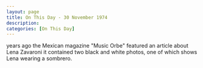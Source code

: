 ```yaml
---
layout: page
title: On This Day - 30 November 1974
description: 
categories: [On This Day]
---
```


<span id="age1"></span> years ago the Mexican magazine "Music Orbe" featured an article about Lena Zavaroni it contained two black and white photos, one of which shows Lena wearing a sombrero.

<!-- Script for calculating number of years ago -->
<script>
var dob = '19741130';
var year = Number(dob.substr(0, 4));
var month = Number(dob.substr(4, 2)) - 1;
var day = Number(dob.substr(6, 2));
var today = new Date();
var age1 = today.getFullYear() - year;
if (today.getMonth() < month || (today.getMonth() == month && today.getDate() < day)) {
age1--;
}
document.getElementById("age1").innerHTML=age1;
</script>

<style>
body > header > div > nav > div > a:nth-child(5) {
  width: 100%;
  height: 100%;
  animation: pulse 0.5s 5;
}

@keyframes pulse {
  0% {
    background-color: #f00;
  }
  100% {
    background-color: #fff;
  }
}
</style>

